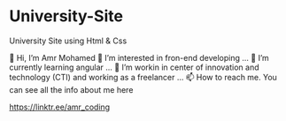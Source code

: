 # University-Site
University Site using Html & Css


👋 Hi, I’m Amr Mohamed
👀 I’m interested in fron-end developing ...
🌱 I’m currently learning angular ...
💞️ I’m workin in center of innovation and technology (CTI) and working as a freelancer ...
📫 How to reach me. You can see all the info about me here 

https://linktr.ee/amr_coding
